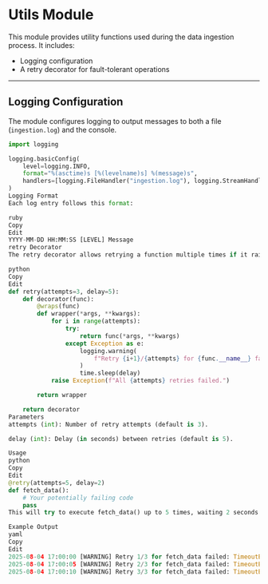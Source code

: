 # Utils Module

This module provides utility functions used during the data ingestion process. It includes:

- Logging configuration
- A retry decorator for fault-tolerant operations

---

## Logging Configuration

The module configures logging to output messages to both a file (`ingestion.log`) and the console.

```python
import logging

logging.basicConfig(
    level=logging.INFO,
    format="%(asctime)s [%(levelname)s] %(message)s",
    handlers=[logging.FileHandler("ingestion.log"), logging.StreamHandler()],
)
Logging Format
Each log entry follows this format:

ruby
Copy
Edit
YYYY-MM-DD HH:MM:SS [LEVEL] Message
retry Decorator
The retry decorator allows retrying a function multiple times if it raises an exception.

python
Copy
Edit
def retry(attempts=3, delay=5):
    def decorator(func):
        @wraps(func)
        def wrapper(*args, **kwargs):
            for i in range(attempts):
                try:
                    return func(*args, **kwargs)
                except Exception as e:
                    logging.warning(
                        f"Retry {i+1}/{attempts} for {func.__name__} failed: {e}"
                    )
                    time.sleep(delay)
            raise Exception(f"All {attempts} retries failed.")

        return wrapper

    return decorator
Parameters
attempts (int): Number of retry attempts (default is 3).

delay (int): Delay (in seconds) between retries (default is 5).

Usage
python
Copy
Edit
@retry(attempts=5, delay=2)
def fetch_data():
    # Your potentially failing code
    pass
This will try to execute fetch_data() up to 5 times, waiting 2 seconds between attempts.

Example Output
yaml
Copy
Edit
2025-08-04 17:00:00 [WARNING] Retry 1/3 for fetch_data failed: TimeoutError
2025-08-04 17:00:05 [WARNING] Retry 2/3 for fetch_data failed: TimeoutError
2025-08-04 17:00:10 [WARNING] Retry 3/3 for fetch_data failed: TimeoutError
